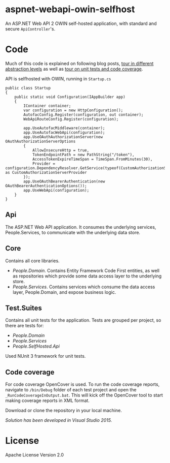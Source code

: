 # aspnet-webapi-owin-selfhost
An ASP.NET Web API 2 OWIN self-hosted application, with standard and secure `ApiController`'s.

# Code
Much of this code is explained on following blog posts, [tour in different abstraction levels](https://georgedyrra.wordpress.com/2016/11/03/unit-testing-and-code-coverage-for-asp-net-web-api-12/) as well as [tour on unit tests and code coverage](https://georgedyrra.wordpress.com/2016/11/03/unit-testing-and-code-coverage-for-asp-net-web-api-22/).

API is selfhosted with OWIN, running in `Startup.cs`
```
public class Startup
{
    public static void Configuration(IAppBuilder app)
    {
        IContainer container;
        var configuration = new HttpConfiguration();
        AutofacConfig.Register(configuration, out container);
        WebApiRouteConfig.Register(configuration);

        app.UseAutofacMiddleware(container);
        app.UseAutofacWebApi(configuration);
        app.UseOAuthAuthorizationServer(new OAuthAuthorizationServerOptions
        {
            AllowInsecureHttp = true,
            TokenEndpointPath = new PathString("/token"),
            AccessTokenExpireTimeSpan = TimeSpan.FromMinutes(30),
            Provider = configuration.DependencyResolver.GetService(typeof(CustomAuthorizationServerProvider)) as CustomAuthorizationServerProvider
        });
        app.UseOAuthBearerAuthentication(new OAuthBearerAuthenticationOptions());
        app.UseWebApi(configuration);
    }
}
```

## Api
The ASP.NET Web API application. It consumes the underlying services, People.Services, to communicate with the underlying data store.

## Core
Contains all core libraries.
- *People.Domain*. Contains Entity Framework Code First entities, as well as repositories which provide some data access layer to the underlying store.
- *People.Services*. Contains services which consume the data access layer, People.Domain, and expose business logic.

## Test.Suites
Contains all unit tests for the application. Tests are grouped per project, so there are tests for:
- *People.Domain*
- *People.Services*
- *People.SelfHosted.Api*

Used NUnit 3 framework for unit tests.

## Code coverage
For code coverage OpenCover is used.
To run the code coverage reports, navigate to `/bin/Debug` folder of each test project and open the `_RunCodeCoverageInOutput.bat`. This will kick off the OpenCover tool to start making coverage reports in XML format.

Download or clone the repository in your local machine.

*Solution has been developed in Visual Studio 2015.*

# License
Apache License Version 2.0
